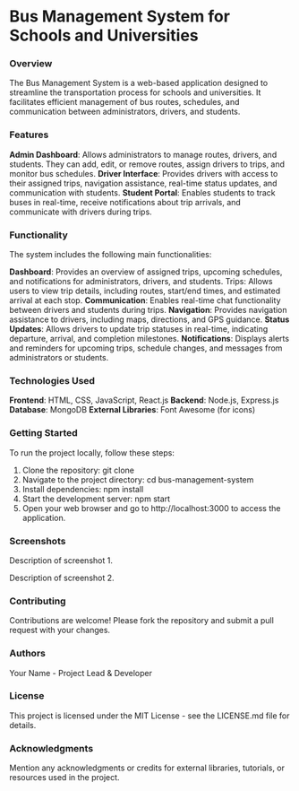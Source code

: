 # Bus Management System for Schools and Universities

### Overview
The Bus Management System is a web-based application designed to streamline the transportation process for schools and universities. It facilitates efficient management of bus routes, schedules, and communication between administrators, drivers, and students.

### Features

**Admin Dashboard**: Allows administrators to manage routes, drivers, and students. They can add, edit, or remove routes, assign drivers to trips, and monitor bus schedules.
**Driver Interface**: Provides drivers with access to their assigned trips, navigation assistance, real-time status updates, and communication with students.
**Student Portal**: Enables students to track buses in real-time, receive notifications about trip arrivals, and communicate with drivers during trips.
### Functionality
The system includes the following main functionalities:

**Dashboard**: Provides an overview of assigned trips, upcoming schedules, and notifications for administrators, drivers, and students.
Trips: Allows users to view trip details, including routes, start/end times, and estimated arrival at each stop.
**Communication**: Enables real-time chat functionality between drivers and students during trips.
**Navigation**: Provides navigation assistance to drivers, including maps, directions, and GPS guidance.
**Status Updates**: Allows drivers to update trip statuses in real-time, indicating departure, arrival, and completion milestones.
**Notifications**: Displays alerts and reminders for upcoming trips, schedule changes, and messages from administrators or students.
### Technologies Used
**Frontend**: HTML, CSS, JavaScript, React.js
**Backend**: Node.js, Express.js
**Database**: MongoDB
**External Libraries**: Font Awesome (for icons)
### Getting Started
To run the project locally, follow these steps:

1. Clone the repository: git clone <repository-url>
2. Navigate to the project directory: cd bus-management-system
3. Install dependencies: npm install
4. Start the development server: npm start
5. Open your web browser and go to http://localhost:3000 to access the application.
### Screenshots

Description of screenshot 1.


Description of screenshot 2.

### Contributing
Contributions are welcome! Please fork the repository and submit a pull request with your changes.

### Authors
Your Name - Project Lead & Developer
### License
This project is licensed under the MIT License - see the LICENSE.md file for details.

### Acknowledgments
Mention any acknowledgments or credits for external libraries, tutorials, or resources used in the project.
